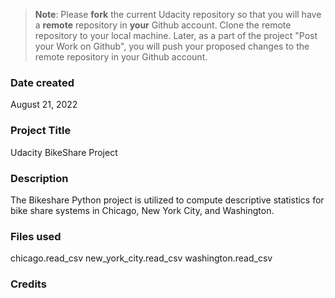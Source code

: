 >**Note**: Please **fork** the current Udacity repository so that you will have a **remote** repository in **your** Github account. Clone the remote repository to your local machine. Later, as a part of the project "Post your Work on Github", you will push your proposed changes to the remote repository in your Github account.

### Date created
August 21, 2022

### Project Title
Udacity BikeShare Project

### Description
The Bikeshare Python project is utilized to compute descriptive statistics for bike share systems in Chicago, New York City, and Washington.

### Files used
chicago.read_csv
new_york_city.read_csv
washington.read_csv

### Credits
